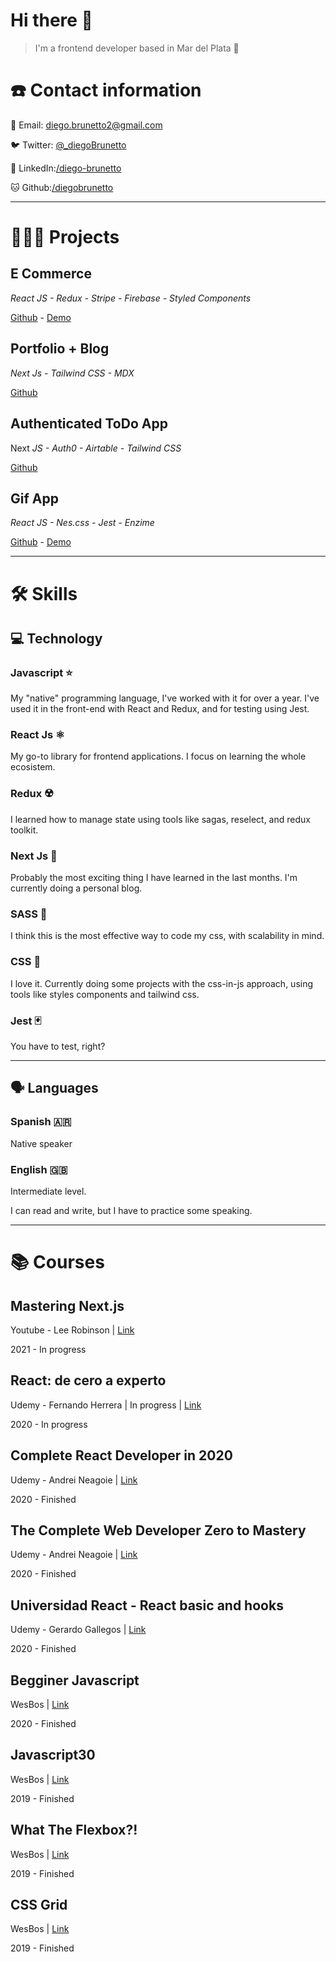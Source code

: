 # Hi there 👋

> I'm a frontend developer based in Mar del Plata 🌊

# ☎️ Contact information

📧 Email: diego.brunetto2@gmail.com

🐦 Twitter: [@_diegoBrunetto](https://twitter.com/_diegoBrunetto)

👔 LinkedIn:[/diego-brunetto](http://www.linkedin.com/in/diego-brunetto)

🐱 Github:[/diegobrunetto](https://github.com/diegobrunetto)

---

# **👩🏻‍💻** Projects

## E Commerce

*React JS - Redux - Stripe - Firebase - Styled Components*

[Github](https://github.com/diegobrunetto/E-commerce) - [Demo](https://db-ecommerce-app.herokuapp.com/)

## Portfolio + Blog

*Next Js - Tailwind CSS - MDX*

[Github](https://github.com/diegobrunetto/flordipardo-next)

## Authenticated ToDo App

Next *JS - Auth0 - Airtable - Tailwind CSS*

[Github](https://github.com/diegobrunetto/authenticated-todo-app) 

## Gif App

*React JS - Nes.css - Jest - Enzime*

[Github](https://github.com/diegobrunetto/react-giftexpertapp) - [Demo](https://diegobrunetto.github.io/react-giftexpertapp/)

---

# 🛠 Skills

## 💻 Technology

### Javascript ⭐️

My "native" programming language, I've worked with it for over a year. I've used it in the front-end with React and Redux, and for testing using Jest.

### React Js ⚛️

My go-to library for frontend applications. I focus on learning the whole ecosistem. 

### Redux ☢️

I learned how to manage state using tools like sagas, reselect, and redux toolkit.

### Next Js 🔼

Probably the most exciting thing I have learned in the last months. I'm currently doing a personal blog.

### SASS 🎨

I think this is the most effective way to code my css, with scalability in mind.

### CSS 💅

I love it. Currently doing some projects with the css-in-js approach, using tools like styles components and tailwind css.

### Jest 🃏

You have to test, right?

---

## 🗣 Languages

### Spanish 🇦🇷

Native speaker

### English 🇬🇧

Intermediate level.

I can read and write, but I have to practice some speaking.

---

# 📚 Courses

## Mastering Next.js

Youtube - Lee Robinson | [Link](https://masteringnextjs.com/)

2021 - In progress

## React: de cero a experto

Udemy - Fernando Herrera | In progress | [Link](https://www.udemy.com/course/react-cero-experto/)

2020 - In progress

## Complete React Developer in 2020

Udemy - Andrei Neagoie | [Link](https://www.udemy.com/course/complete-react-developer-zero-to-mastery/)

2020 - Finished

## The Complete Web Developer Zero to Mastery

Udemy - Andrei Neagoie | [Link](https://www.udemy.com/course/the-complete-web-developer-zero-to-mastery/)

2020 - Finished

## Universidad React - React basic and hooks

Udemy - Gerardo Gallegos | [Link](https://www.udemy.com/course/universidad-react-de-cero-a-master/)

2020 - Finished

## Begginer Javascript

WesBos | [Link](https://beginnerjavascript.com/)

2020 - Finished

## Javascript30

WesBos | [Link](https://javascript30.com/)

2019 - Finished

## What The Flexbox?!

WesBos | [Link](https://flexbox.io/)

2019 - Finished

## CSS Grid

WesBos | [Link](https://cssgrid.io/)

2019 - Finished
